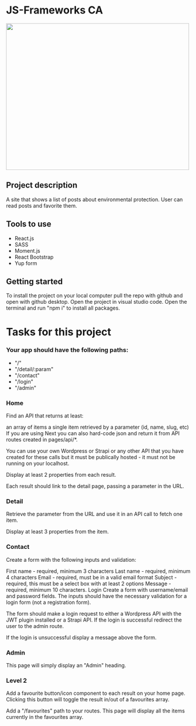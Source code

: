 # JS-Frameworks CA

<img src="https://tpbro.online/jsframe.JPG" width="500" height="400" />

## Project description

A site that shows a list of posts about environmental protection. 
User can read posts and favorite them.

## Tools to use
* React.js
* SASS
* Moment.js
* React Bootstrap
* Yup form

## Getting started
To install the project on your local computer pull the repo with github and open with github desktop. Open the project in visual studio code. Open the terminal and run "npm i" to install all packages.


# Tasks for this project

### Your app should have the following paths:
* "/"
* "/detail/:param"
* "/contact"
* "/login"
* "/admin"


### Home
Find an API that returns at least:

an array of items
a single item retrieved by a parameter (id, name, slug, etc)
If you are using Next you can also hard-code json and return it from API routes created in pages/api/*.

You can use your own Wordpress or Strapi or any other API that you have created for these calls but it must be publically hosted - it must not be running on your localhost.

Display at least 2 properties from each result.

Each result should link to the detail page, passing a parameter in the URL.

### Detail
Retrieve the parameter from the URL and use it in an API call to fetch one item.

Display at least 3 properties from the item.

### Contact
Create a form with the following inputs and validation:

First name - required, minimum 3 characters
Last name - required, minimum 4 characters
Email - required, must be in a valid email format
Subject - required, this must be a select box with at least 2 options
Message - required, minimum 10 characters.
Login
Create a form with username/email and password fields. The inputs should have the necessary validation for a login form (not a registration form).

The form should make a login request to either a Wordpress API with the JWT plugin installed or a Strapi API. If the login is successful redirect the user to the admin route.

If the login is unsuccessful display a message above the form.

### Admin
This page will simply display an "Admin" heading.

### Level 2
Add a favourite button/icon component to each result on your home page. Clicking this button will toggle the result in/out of a favourites array.

Add a "/favourites" path to your routes. This page will display all the items currently in the favourites array.
